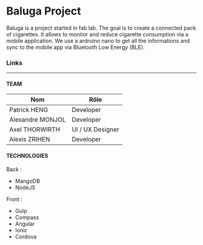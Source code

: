 Baluga Project
==========
Baluga is a project started in fab lab. The goal is to create a connected pack of cigarettes. 
It allows to monitor and reduce cigarette consumption via a mobile application.
We use a ardruino nano to get all the informations and sync to the mobile app via Bluetooth Low Energy (BLE).  


### Links
--------------------



#### TEAM
| Nom  |  Rôle|
| ------------- | ------------- |
| Patrick HENG  | Developer |
| Alexandre MONJOL  | Developer |
| Axel THORWIRTH | UI / UX Designer |
| Alexis ZRIHEN | Developer |

#### TECHNOLOGIES
Back :
* MangoDB
* NodeJS

Front :
* Gulp
* Compass
* Angular
* Ionic
* Cordova
